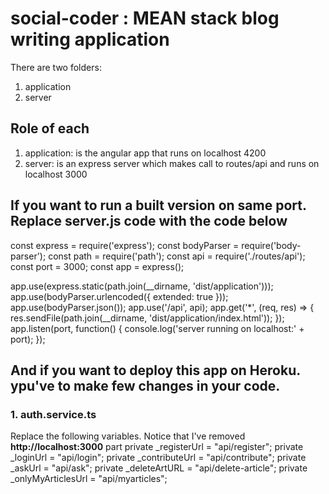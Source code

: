 # social-coder :  MEAN stack blog writing application

There are two folders:

1) application
2) server

## Role of each

1) application: is the angular app that runs on localhost 4200
2) server: is an express server which makes call to routes/api and runs on localhost 3000

## If you want to run a built version on same port. Replace server.js code with the code below

const express = require('express');
const bodyParser = require('body-parser');
const path = require('path');
const api = require('./routes/api');
const port = 3000;
const app = express();

app.use(express.static(path.join(__dirname, 'dist/application')));
app.use(bodyParser.urlencoded({ extended: true }));
app.use(bodyParser.json());
app.use('/api', api);
app.get('*', (req, res) => {
    res.sendFile(path.join(__dirname, 'dist/application/index.html'));
});
app.listen(port, function() {
    console.log('server running on localhost:' + port);
});

## And if you want to deploy this app on Heroku. ypu've to make few changes in your code.

### 1. auth.service.ts
Replace the following variables. Notice that I've removed **http://localhost:3000** part
  private _registerUrl = "api/register";
  private _loginUrl = "api/login";
  private _contributeUrl = "api/contribute";
  private _askUrl = "api/ask";
  private _deleteArtURL = "api/delete-article";
  private _onlyMyArticlesUrl = "api/myarticles";
